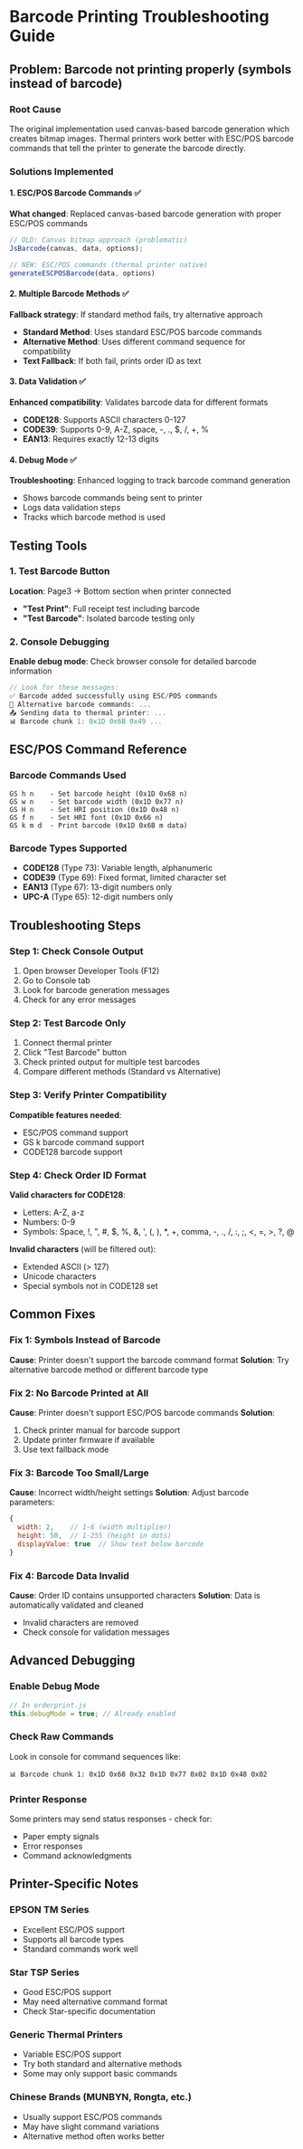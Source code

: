 # Barcode Printing Troubleshooting Guide

## Problem: Barcode not printing properly (symbols instead of barcode)

### Root Cause
The original implementation used canvas-based barcode generation which creates bitmap images. Thermal printers work better with ESC/POS barcode commands that tell the printer to generate the barcode directly.

### Solutions Implemented

#### 1. ESC/POS Barcode Commands ✅
**What changed**: Replaced canvas-based barcode generation with proper ESC/POS commands
```javascript
// OLD: Canvas bitmap approach (problematic)
JsBarcode(canvas, data, options);

// NEW: ESC/POS commands (thermal printer native)
generateESCPOSBarcode(data, options)
```

#### 2. Multiple Barcode Methods ✅
**Fallback strategy**: If standard method fails, try alternative approach
- **Standard Method**: Uses standard ESC/POS barcode commands
- **Alternative Method**: Uses different command sequence for compatibility
- **Text Fallback**: If both fail, prints order ID as text

#### 3. Data Validation ✅
**Enhanced compatibility**: Validates barcode data for different formats
- **CODE128**: Supports ASCII characters 0-127
- **CODE39**: Supports 0-9, A-Z, space, -, ., $, /, +, %
- **EAN13**: Requires exactly 12-13 digits

#### 4. Debug Mode ✅
**Troubleshooting**: Enhanced logging to track barcode command generation
- Shows barcode commands being sent to printer
- Logs data validation steps
- Tracks which barcode method is used

## Testing Tools

### 1. Test Barcode Button
**Location**: Page3 → Bottom section when printer connected
- **"Test Print"**: Full receipt test including barcode
- **"Test Barcode"**: Isolated barcode testing only

### 2. Console Debugging
**Enable debug mode**: Check browser console for detailed barcode information
```javascript
// Look for these messages:
✅ Barcode added successfully using ESC/POS commands
🔧 Alternative barcode commands: ...
📤 Sending data to thermal printer: ...
📊 Barcode chunk 1: 0x1D 0x6B 0x49 ...
```

## ESC/POS Command Reference

### Barcode Commands Used
```
GS h n    - Set barcode height (0x1D 0x68 n)
GS w n    - Set barcode width (0x1D 0x77 n)
GS H n    - Set HRI position (0x1D 0x48 n)
GS f n    - Set HRI font (0x1D 0x66 n)
GS k m d  - Print barcode (0x1D 0x6B m data)
```

### Barcode Types Supported
- **CODE128** (Type 73): Variable length, alphanumeric
- **CODE39** (Type 69): Fixed format, limited character set
- **EAN13** (Type 67): 13-digit numbers only
- **UPC-A** (Type 65): 12-digit numbers only

## Troubleshooting Steps

### Step 1: Check Console Output
1. Open browser Developer Tools (F12)
2. Go to Console tab
3. Look for barcode generation messages
4. Check for any error messages

### Step 2: Test Barcode Only
1. Connect thermal printer
2. Click "Test Barcode" button
3. Check printed output for multiple test barcodes
4. Compare different methods (Standard vs Alternative)

### Step 3: Verify Printer Compatibility
**Compatible features needed**:
- ESC/POS command support
- GS k barcode command support
- CODE128 barcode support

### Step 4: Check Order ID Format
**Valid characters for CODE128**:
- Letters: A-Z, a-z
- Numbers: 0-9
- Symbols: Space, !, ", #, $, %, &, ', (, ), *, +, comma, -, ., /, :, ;, <, =, >, ?, @

**Invalid characters** (will be filtered out):
- Extended ASCII (> 127)
- Unicode characters
- Special symbols not in CODE128 set

## Common Fixes

### Fix 1: Symbols Instead of Barcode
**Cause**: Printer doesn't support the barcode command format
**Solution**: Try alternative barcode method or different barcode type

### Fix 2: No Barcode Printed at All
**Cause**: Printer doesn't support ESC/POS barcode commands
**Solution**: 
1. Check printer manual for barcode support
2. Update printer firmware if available
3. Use text fallback mode

### Fix 3: Barcode Too Small/Large
**Cause**: Incorrect width/height settings
**Solution**: Adjust barcode parameters:
```javascript
{
  width: 2,    // 1-6 (width multiplier)
  height: 50,  // 1-255 (height in dots)
  displayValue: true  // Show text below barcode
}
```

### Fix 4: Barcode Data Invalid
**Cause**: Order ID contains unsupported characters
**Solution**: Data is automatically validated and cleaned
- Invalid characters are removed
- Check console for validation messages

## Advanced Debugging

### Enable Debug Mode
```javascript
// In orderprint.js
this.debugMode = true; // Already enabled
```

### Check Raw Commands
Look in console for command sequences like:
```
📊 Barcode chunk 1: 0x1D 0x68 0x32 0x1D 0x77 0x02 0x1D 0x48 0x02
```

### Printer Response
Some printers may send status responses - check for:
- Paper empty signals
- Error responses
- Command acknowledgments

## Printer-Specific Notes

### EPSON TM Series
- Excellent ESC/POS support
- Supports all barcode types
- Standard commands work well

### Star TSP Series
- Good ESC/POS support
- May need alternative command format
- Check Star-specific documentation

### Generic Thermal Printers
- Variable ESC/POS support
- Try both standard and alternative methods
- Some may only support basic commands

### Chinese Brands (MUNBYN, Rongta, etc.)
- Usually support ESC/POS commands
- May have slight command variations
- Alternative method often works better
